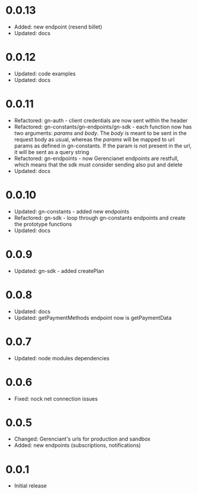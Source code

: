 # 0.0.13
- Added: new endpoint (resend billet)
- Updated: docs

# 0.0.12
- Updated: code examples
- Updated: docs

# 0.0.11

- Refactored: gn-auth - client credentials are now sent within the header
- Refactored: gn-constants/gn-endpoints/gn-sdk - each function now has two arguments: *params* and *body*.
              The *body* is meant to be sent in the request body as usual, whereas the *params* will be mapped to                url params as defined in gn-constants. If the param is not present in the url, it will be sent as a                query string
- Refactored: gn-endpoints - now Gerencianet endpoints are restfull, which means that the sdk must consider sending               also put and delete
- Updated: docs

# 0.0.10

- Updated: gn-constants - added new endpoints
- Refactored: gn-sdk - loop through gn-constants endpoints and create the prototype functions
- Updated: docs

# 0.0.9

- Updated: gn-sdk - added createPlan

# 0.0.8

- Updated: docs
- Updated: getPaymentMethods endpoint now is getPaymentData

# 0.0.7

- Updated: node modules dependencies

# 0.0.6

- Fixed: nock net connection issues

# 0.0.5

- Changed: Gerenciant's urls for production and sandbox
- Added: new endpoints (subscriptions, notifications)

# 0.0.1

- Initial release
